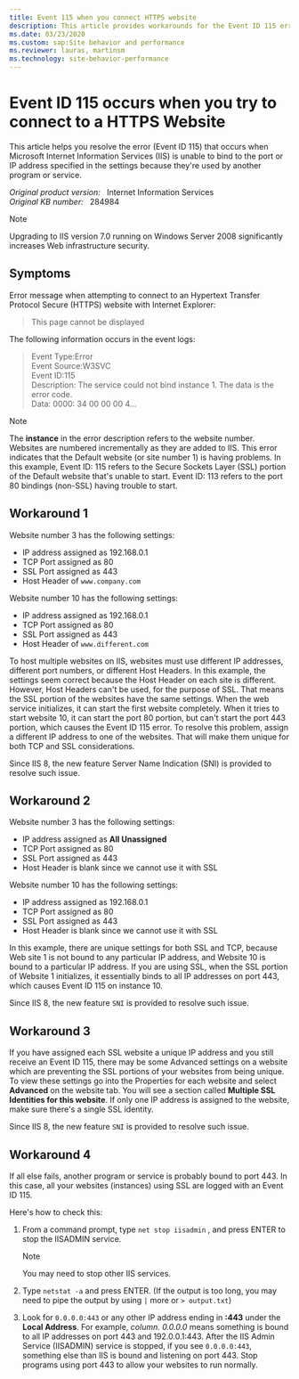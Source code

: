 ```yaml
---
title: Event 115 when you connect HTTPS website
description: This article provides workarounds for the Event ID 115 error that occurs when you connect to a Web site by using HTTPS.
ms.date: 03/23/2020
ms.custom: sap:Site behavior and performance
ms.reviewer: lauras, martinsm
ms.technology: site-behavior-performance
---
```

# Event ID 115 occurs when you try to connect to a HTTPS Website

This article helps you resolve the error (Event ID 115) that occurs when Microsoft Internet Information Services (IIS) is unable to bind to the port or IP address specified in the settings because they're used by another program or service.

_Original product version:_ &nbsp; Internet Information Services  
_Original KB number:_ &nbsp; 284984

> [!NOTE]
> Upgrading to IIS version 7.0 running on Windows Server 2008 significantly increases Web infrastructure security.

## Symptoms

Error message when attempting to connect to an Hypertext Transfer Protocol Secure (HTTPS) website with Internet Explorer:

> This page cannot be displayed

The following information occurs in the event logs:

> Event Type:Error  
> Event Source:W3SVC  
> Event ID:115  
> Description: The service could not bind instance 1. The data is the error code.  
> Data: 0000: 34 00 00 00 4...

> [!NOTE]
> The **instance** in the error description refers to the website number. Websites are numbered incrementally as they are added to IIS. This error indicates that the Default website (or site number 1) is having problems. In this example, Event ID: 115 refers to the Secure Sockets Layer (SSL) portion of the Default website that's unable to start. Event ID: 113 refers to the port 80 bindings (non-SSL) having trouble to start.

## Workaround 1

Website number 3 has the following settings:

- IP address assigned as 192.168.0.1
- TCP Port assigned as 80
- SSL Port assigned as 443
- Host Header of `www.company.com`

Website number 10 has the following settings:

- IP address assigned as 192.168.0.1
- TCP Port assigned as 80
- SSL Port assigned as 443
- Host Header of `www.different.com`

To host multiple websites on IIS, websites must use different IP addresses, different port numbers, or different Host Headers. In this example, the settings seem correct because the Host Header on each site is different. However, Host Headers can't be used, for the purpose of SSL. That means the SSL portion of the websites have the same settings. When the web service initializes, it can start the first website completely. When it tries to start website 10, it can start the port 80 portion, but can't start the port 443 portion, which causes the Event ID 115 error. To resolve this problem, assign a different IP address to one of the websites. That will make them unique for both TCP and SSL considerations.

Since IIS 8, the new feature Server Name Indication (SNI) is provided to resolve such issue.

## Workaround 2

Website number 3 has the following settings:

- IP address assigned as **All Unassigned**
- TCP Port assigned as 80
- SSL Port assigned as 443
- Host Header is blank since we cannot use it with SSL

Website number 10 has the following settings:

- IP address assigned as 192.168.0.1
- TCP Port assigned as 80
- SSL Port assigned as 443
- Host Header is blank since we cannot use it with SSL

In this example, there are unique settings for both SSL and TCP, because Web site 1 is not bound to any particular IP address, and Website 10 is bound to a particular IP address. If you are using SSL, when the SSL portion of Website 1 initializes, it essentially binds to all IP addresses on port 443, which causes Event ID 115 on instance 10.

Since IIS 8, the new feature `SNI` is provided to resolve such issue.

## Workaround 3

If you have assigned each SSL website a unique IP address and you still receive an Event ID 115, there may be some Advanced settings on a website which are preventing the SSL portions of your websites from being unique. To view these settings go into the Properties for each website and select **Advanced** on the website tab. You will see a section called **Multiple SSL Identities for this website**. If only one IP address is assigned to the website, make sure there's a single SSL identity.

Since IIS 8, the new feature `SNI` is provided to resolve such issue.

## Workaround 4

If all else fails, another program or service is probably bound to port 443. In this case, all your websites (instances) using SSL are logged with an Event ID 115.

Here's how to check this:

1. From a command prompt, type `net stop iisadmin` , and press ENTER to stop the IISADMIN service.

    > [!NOTE]
    > You may need to stop other IIS services.

2. Type `netstat -a` and press ENTER. (If the output is too long, you may need to pipe the output by using `|` more or `> output.txt`)
3. Look for `0.0.0.0:443` or any other IP address ending in **:443** under the **Local Address**. For example, *column. 0.0.0.0* means something is bound to all IP addresses on port 443 and 192.0.0.1:443. After the IIS Admin Service (IISADMIN) service is stopped, if you see `0.0.0.0:443`, something else than IIS is bound and listening on port 443. Stop programs using port 443 to allow your websites to run normally.
